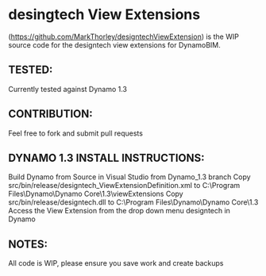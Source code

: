 # desingtech View Extensions
(https://github.com/MarkThorley/designtechViewExtension) is the WIP source code for the designtech view extensions for DynamoBIM.

## TESTED:
Currently tested against Dynamo 1.3

## CONTRIBUTION:
Feel free to fork and submit pull requests

## DYNAMO 1.3 INSTALL INSTRUCTIONS:
Build Dynamo from Source in Visual Studio from Dynamo_1.3 branch
Copy src/bin/release/designtech_ViewExtensionDefinition.xml to C:\Program Files\Dynamo\Dynamo Core\1.3\viewExtensions
Copy src/bin/release/designtech.dll to C:\Program Files\Dynamo\Dynamo Core\1.3
Access the View Extension from the drop down menu designtech in Dynamo

## NOTES:
All code is WIP, please ensure you save work and create backups
